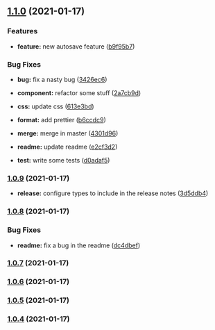 ## [1.1.0](https://github.com/bradgarropy/test-conventional-commits/compare/v1.0.9...v1.1.0) (2021-01-17)


### Features

* **feature:** new autosave feature ([b9f95b7](https://github.com/bradgarropy/test-conventional-commits/commit/b9f95b7021dda756ad20513a4931ae351634aa67))


### Bug Fixes

* **bug:** fix a nasty bug ([3426ec6](https://github.com/bradgarropy/test-conventional-commits/commit/3426ec6c3d57a6f96fefdb844acaecb3be778ec0))


* **component:** refactor some stuff ([2a7cb9d](https://github.com/bradgarropy/test-conventional-commits/commit/2a7cb9da7bbaa5e43aae50e63c8b521a0e0f8e58))
* **css:** update css ([613e3bd](https://github.com/bradgarropy/test-conventional-commits/commit/613e3bdc3400a0141abbf4ad05cab2440929d5f8))
* **format:** add prettier ([b6ccdc9](https://github.com/bradgarropy/test-conventional-commits/commit/b6ccdc97c3b6b43d49a6c302569fd938cadc09e9))
* **merge:** merge in master ([4301d96](https://github.com/bradgarropy/test-conventional-commits/commit/4301d965484deffcb4d33b6f07578167fd6d99b1))
* **readme:** update readme ([e2cf3d2](https://github.com/bradgarropy/test-conventional-commits/commit/e2cf3d29fbe851363477068c0dcabdf2e7aa5e1a))
* **test:** write some tests ([d0adaf5](https://github.com/bradgarropy/test-conventional-commits/commit/d0adaf50900daeb20dcba967334b4537c6643887))

### [1.0.9](https://github.com/bradgarropy/test-conventional-commits/compare/v1.0.8...v1.0.9) (2021-01-17)


* **release:** configure types to include in the release notes ([3d5ddb4](https://github.com/bradgarropy/test-conventional-commits/commit/3d5ddb4e7f49b331028bef80237d14248d429525))

### [1.0.8](https://github.com/bradgarropy/test-conventional-commits/compare/v1.0.7...v1.0.8) (2021-01-17)

### Bug Fixes

-   **readme:** fix a bug in the readme ([dc4dbef](https://github.com/bradgarropy/test-conventional-commits/commit/dc4dbef8efffaae8b61b915a1b2b00b3842f0fae))

### [1.0.7](https://github.com/bradgarropy/test-conventional-commits/compare/v1.0.6...v1.0.7) (2021-01-17)

### [1.0.6](https://github.com/bradgarropy/test-conventional-commits/compare/v1.0.5...v1.0.6) (2021-01-17)

### [1.0.5](https://github.com/bradgarropy/test-conventional-commits/compare/v1.0.4...v1.0.5) (2021-01-17)

### [1.0.4](https://github.com/bradgarropy/test-conventional-commits/compare/v1.0.3...v1.0.4) (2021-01-17)

